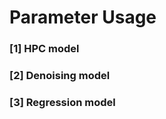 # Parameter Usage

### [1] HPC model</br>
### [2] Denoising model</br>
### [3] Regression model</br>
